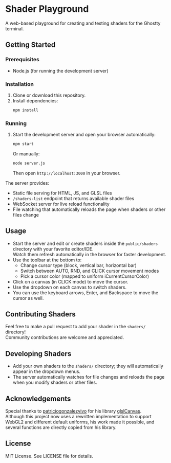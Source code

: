 # Shader Playground

A web-based playground for creating and testing shaders for the Ghostty terminal.

## Getting Started

### Prerequisites
- Node.js (for running the development server)

### Installation
1. Clone or download this repository.
2. Install dependencies:
   ```bash
   npm install
   ```

### Running
1. Start the development server and open your browser automatically:
   ```bash
   npm start
   ```
   
   Or manually:
   ```bash
   node server.js
   ```
   Then open `http://localhost:3000` in your browser.

The server provides:
- Static file serving for HTML, JS, and GLSL files
- `/shaders-list` endpoint that returns available shader files
- WebSocket server for live reload functionality
- File watching that automatically reloads the page when shaders or other files change

## Usage

- Start the server and edit or create shaders inside the `public/shaders` directory with your favorite editor/IDE.  
  Watch them refresh automatically in the browser for faster development.
- Use the toolbar at the bottom to:
  - Change cursor type (block, vertical bar, horizontal bar)
  - Switch between AUTO, RND, and CLICK cursor movement modes
  - Pick a cursor color (mapped to uniform iCurrentCursorColor)
- Click on a canvas (in CLICK mode) to move the cursor.
- Use the dropdown on each canvas to switch shaders.
- You can use the keyboard arrows, Enter, and Backspace to move the cursor as well.

## Contributing Shaders

Feel free to make a pull request to add your shader in the `shaders/` directory!  
Community contributions are welcome and appreciated.

## Developing Shaders

- Add your own shaders to the `shaders/` directory; they will automatically appear in the dropdown menus.
- The server automatically watches for file changes and reloads the page when you modify shaders or other files.

## Acknowledgements

Special thanks to [patriciogonzalezvivo](https://github.com/patriciogonzalezvivo) for his library [glslCanvas](https://github.com/patriciogonzalezvivo/glslCanvas).  
Although this project now uses a rewritten implementation to support WebGL2 and different default uniforms, his work made it possible, and several functions are directly copied from his library.

## License

MIT License. See LICENSE file for details.
